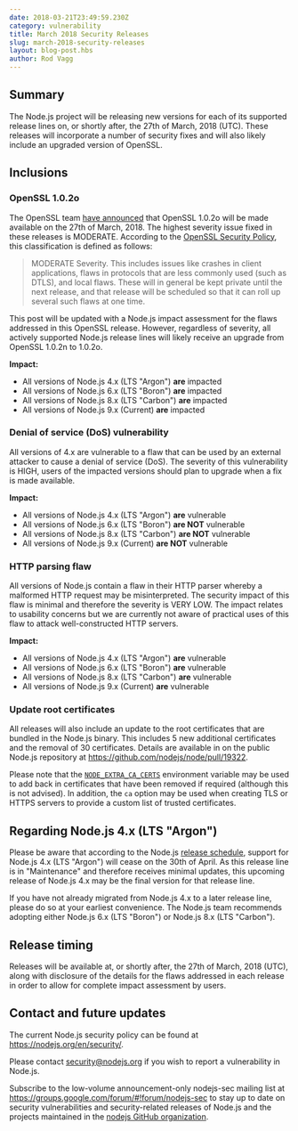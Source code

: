 ```yaml
---
date: 2018-03-21T23:49:59.230Z
category: vulnerability
title: March 2018 Security Releases
slug: march-2018-security-releases
layout: blog-post.hbs
author: Rod Vagg
---
```


## Summary

The Node.js project will be releasing new versions for each of its supported release lines on, or shortly after, the 27th of March, 2018 (UTC). These releases will incorporate a number of security fixes and will also likely include an upgraded version of OpenSSL.

## Inclusions

### OpenSSL 1.0.2o

The OpenSSL team [have announced](https://mta.openssl.org/pipermail/openssl-announce/2018-March/000116.html) that OpenSSL 1.0.2o will be made available on the 27th of March, 2018. The highest severity issue fixed in these releases is MODERATE. According to the [OpenSSL Security Policy](https://www.openssl.org/policies/secpolicy.html), this classification is defined as follows:

> MODERATE Severity. This includes issues like crashes in client applications, flaws in protocols that are less commonly used (such as DTLS), and local flaws. These will in general be kept private until the next release, and that release will be scheduled so that it can roll up several such flaws at one time.

This post will be updated with a Node.js impact assessment for the flaws addressed in this OpenSSL release. However, regardless of severity, all actively supported Node.js release lines will likely receive an upgrade from OpenSSL 1.0.2n to 1.0.2o.

**Impact:**

* All versions of Node.js 4.x (LTS "Argon") **are** impacted
* All versions of Node.js 6.x (LTS "Boron") **are** impacted
* All versions of Node.js 8.x (LTS "Carbon") **are** impacted
* All versions of Node.js 9.x (Current) **are** impacted

### Denial of service (DoS) vulnerability

All versions of 4.x are vulnerable to a flaw that can be used by an external attacker to cause a denial of service (DoS). The severity of this vulnerability is HIGH, users of the impacted versions should plan to upgrade when a fix is made available.

**Impact:**

* All versions of Node.js 4.x (LTS "Argon") **are** vulnerable
* All versions of Node.js 6.x (LTS "Boron") **are NOT** vulnerable
* All versions of Node.js 8.x (LTS "Carbon") **are NOT** vulnerable
* All versions of Node.js 9.x (Current) **are NOT** vulnerable

### HTTP parsing flaw

All versions of Node.js contain a flaw in their HTTP parser whereby a malformed HTTP request may be misinterpreted. The security impact of this flaw is minimal and therefore the severity is VERY LOW. The impact relates to usability concerns but we are currently not aware of practical uses of this flaw to attack well-constructed HTTP servers.

**Impact:**

* All versions of Node.js 4.x (LTS "Argon") **are** vulnerable
* All versions of Node.js 6.x (LTS "Boron") **are** vulnerable
* All versions of Node.js 8.x (LTS "Carbon") **are** vulnerable
* All versions of Node.js 9.x (Current) **are** vulnerable

### Update root certificates

All releases will also include an update to the root certificates that are bundled in the Node.js binary. This includes 5 new additional certificates and the removal of 30 certificates. Details are available in on the public Node.js repository at <https://github.com/nodejs/node/pull/19322>.

Please note that the [`NODE_EXTRA_CA_CERTS`](https://nodejs.org/docs/latest-v4.x/api/cli.html#cli_node_extra_ca_certs_file) environment variable may be used to add back in certificates that have been removed if required (although this is not advised). In addition, the `ca` option may be used when creating TLS or HTTPS servers to provide a custom list of trusted certificates.

## Regarding Node.js 4.x (LTS "Argon")

Please be aware that according to the Node.js [release schedule](https://github.com/nodejs/release#release-schedule), support for Node.js 4.x (LTS "Argon") will cease on the 30th of April. As this release line is in "Maintenance" and therefore receives minimal updates, this upcoming release of Node.js 4.x may be the final version for that release line.

If you have not already migrated from Node.js 4.x to a later release line, please do so at your earliest convenience. The Node.js team recommends adopting either Node.js 6.x (LTS "Boron") or Node.js 8.x (LTS "Carbon").

## Release timing

Releases will be available at, or shortly after, the 27th of March, 2018 (UTC), along with disclosure of the details for the flaws addressed in each release in order to allow for complete impact assessment by users.

## Contact and future updates

The current Node.js security policy can be found at https://nodejs.org/en/security/.

Please contact security@nodejs.org if you wish to report a vulnerability in Node.js.

Subscribe to the low-volume announcement-only nodejs-sec mailing list at https://groups.google.com/forum/#!forum/nodejs-sec to stay up to date on security vulnerabilities and security-related releases of Node.js and the projects maintained in the [nodejs GitHub organization](https://github.com/nodejs/).

